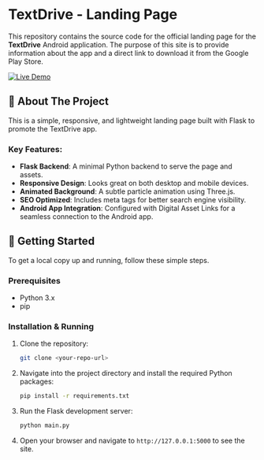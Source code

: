 # TextDrive - Landing Page

This repository contains the source code for the official landing page for the **TextDrive** Android application. The purpose of this site is to provide information about the app and a direct link to download it from the Google Play Store.

[![Live Demo](https://img.shields.io/badge/Live-Demo-brightgreen?style=for-the-badge&logo=google-chrome&logoColor=white)](https://notextingwhiledriving.info/)

## 🚀 About The Project

This is a simple, responsive, and lightweight landing page built with Flask to promote the TextDrive app.

### Key Features:
*   **Flask Backend**: A minimal Python backend to serve the page and assets.
*   **Responsive Design**: Looks great on both desktop and mobile devices.
*   **Animated Background**: A subtle particle animation using Three.js.
*   **SEO Optimized**: Includes meta tags for better search engine visibility.
*   **Android App Integration**: Configured with Digital Asset Links for a seamless connection to the Android app.

## 🏁 Getting Started

To get a local copy up and running, follow these simple steps.

### Prerequisites

*   Python 3.x
*   pip

### Installation & Running

1.  Clone the repository:
    ```sh
    git clone <your-repo-url>
    ```
2.  Navigate into the project directory and install the required Python packages:
    ```sh
    pip install -r requirements.txt
    ```
3.  Run the Flask development server:
    ```sh
    python main.py
    ```
4.  Open your browser and navigate to `http://127.0.0.1:5000` to see the site.